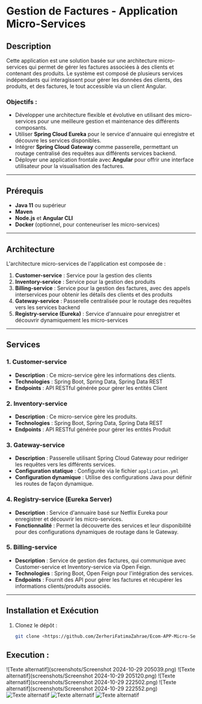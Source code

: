 # Gestion de Factures - Application Micro-Services

## Description

Cette application est une solution basée sur une architecture micro-services qui permet de gérer les factures associées à des clients et contenant des produits. Le système est composé de plusieurs services indépendants qui interagissent pour gérer les données des clients, des produits, et des factures, le tout accessible via un client Angular.

### Objectifs :
- Développer une architecture flexible et évolutive en utilisant des micro-services pour une meilleure gestion et maintenance des différents composants.
- Utiliser **Spring Cloud Eureka** pour le service d'annuaire qui enregistre et découvre les services disponibles.
- Intégrer **Spring Cloud Gateway** comme passerelle, permettant un routage centralisé des requêtes aux différents services backend.
- Déployer une application frontale avec **Angular** pour offrir une interface utilisateur pour la visualisation des factures.

---

## Prérequis

- **Java 11** ou supérieur
- **Maven**
- **Node.js** et **Angular CLI**
- **Docker** (optionnel, pour conteneuriser les micro-services)

---

## Architecture

L'architecture micro-services de l'application est composée de :

1. **Customer-service** : Service pour la gestion des clients
2. **Inventory-service** : Service pour la gestion des produits
3. **Billing-service** : Service pour la gestion des factures, avec des appels interservices pour obtenir les détails des clients et des produits
4. **Gateway-service** : Passerelle centralisée pour le routage des requêtes vers les services backend
5. **Registry-service (Eureka)** : Service d'annuaire pour enregistrer et découvrir dynamiquement les micro-services

---

## Services

### 1. Customer-service
- **Description** : Ce micro-service gère les informations des clients.
- **Technologies** : Spring Boot, Spring Data, Spring Data REST
- **Endpoints** : API RESTful générée pour gérer les entités Client

### 2. Inventory-service
- **Description** : Ce micro-service gère les produits.
- **Technologies** : Spring Boot, Spring Data, Spring Data REST
- **Endpoints** : API RESTful générée pour gérer les entités Produit

### 3. Gateway-service
- **Description** : Passerelle utilisant Spring Cloud Gateway pour rediriger les requêtes vers les différents services.
- **Configuration statique** : Configurée via le fichier `application.yml`
- **Configuration dynamique** : Utilise des configurations Java pour définir les routes de façon dynamique.

### 4. Registry-service (Eureka Server)
- **Description** : Service d'annuaire basé sur Netflix Eureka pour enregistrer et découvrir les micro-services.
- **Fonctionnalité** : Permet la découverte des services et leur disponibilité pour des configurations dynamiques de routage dans le Gateway.

### 5. Billing-service
- **Description** : Service de gestion des factures, qui communique avec Customer-service et Inventory-service via Open Feign.
- **Technologies** : Spring Boot, Open Feign pour l'intégration des services.
- **Endpoints** : Fournit des API pour gérer les factures et récupérer les informations clients/produits associés.

---

## Installation et Exécution

1. Clonez le dépôt :
   ```bash
   git clone <https://github.com/ZerheriFatimaZahrae/Ecom-APP-Micro-Services-PW2>

## Execution : 
![Texte alternatif](screenshots/Screenshot 2024-10-29 205039.png)
![Texte alternatif](screenshots/Screenshot 2024-10-29 205120.png)
![Texte alternatif](screenshots/Screenshot 2024-10-29 222502.png)
![Texte alternatif](screenshots/Screenshot 2024-10-29 222552.png)
![Texte alternatif](screenshots/img.png)
![Texte alternatif](screenshots/img_1.png)
![Texte alternatif](screenshots/img_2.png)

